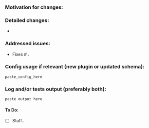 ### Motivation for changes:

### Detailed changes:

- 

### Addressed issues:

- Fixes # .

### Config usage if relevant (new plugin or updated schema):
```
paste_config_here
```
### Log and/or tests output (preferably both):
```
paste output here
```
#### To Do:

- [ ] Stuff..


